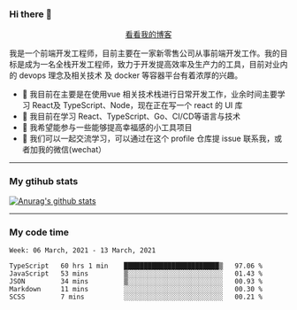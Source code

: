 ### Hi there 👋

<p align="center">
  <a href="https://real-jacket.github.io/">看看我的博客</a>
</p>

我是一个前端开发工程师，目前主要在一家新零售公司从事前端开发工作。我的目标是成为一名全栈开发工程师，致力于开发提高效率及生产力的工具，目前对业内的 devops 理念及相关技术 及 docker 等容器平台有着浓厚的兴趣。

- 🔭 我目前在主要是在使用vue 相关技术栈进行日常开发工作，业余时间主要学习 React及 TypeScript、Node，现在正在写一个 react 的 UI 库 
- 🌱 我目前在学习 React、TypeScript、Go、CI/CD等语言与技术
- 👯 我希望能参与一些能够提高幸福感的小工具项目
- 💬 我们可以一起交流学习，可以通过在这个 profile 仓库提 issue 联系我，或者加我的微信(wechat）

***

### My gtihub stats

[![Anurag's github stats](https://github-readme-stats.vercel.app/api?username=real-jacket)](https://github.com/anuraghazra/github-readme-stats)

***

### My code time

<!--START_SECTION:waka-->
```text
Week: 06 March, 2021 - 13 March, 2021

TypeScript   60 hrs 1 min    ████████████████████████▒   97.06 % 
JavaScript   53 mins         ▒░░░░░░░░░░░░░░░░░░░░░░░░   01.43 % 
JSON         34 mins         ▒░░░░░░░░░░░░░░░░░░░░░░░░   00.93 % 
Markdown     11 mins         ░░░░░░░░░░░░░░░░░░░░░░░░░   00.30 % 
SCSS         7 mins          ░░░░░░░░░░░░░░░░░░░░░░░░░   00.21 % 
```
<!--END_SECTION:waka-->
